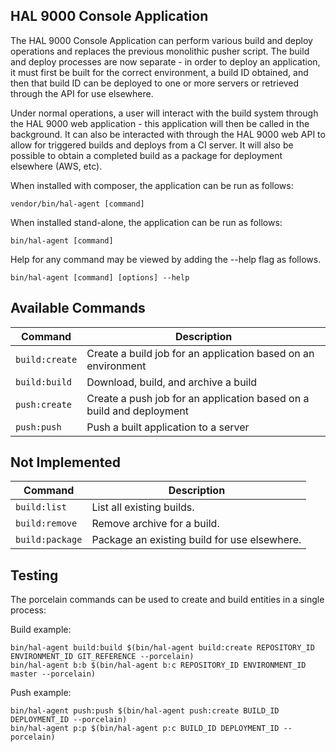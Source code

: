 ## HAL 9000 Console Application

The HAL 9000 Console Application can perform various build and deploy operations and replaces the previous
monolithic pusher script. The build and deploy processes are now separate - in order to deploy an application, it
must first be built for the correct environment, a build ID obtained, and then that build ID can be deployed to
one or more servers or retrieved through the API for use elsewhere.

Under normal operations, a user will interact with the build system through the HAL 9000 web application - this
application will then be called in the background. It can also be interacted with through the HAL 9000 web API to
allow for triggered builds and deploys from a CI server. It will also be possible to obtain a completed build as a
package for deployment elsewhere (AWS, etc).

When installed with composer, the application can be run as follows:
```
vendor/bin/hal-agent [command]
```

When installed stand-alone, the application can be run as follows:
```
bin/hal-agent [command]
```

Help for any command may be viewed by adding the --help flag as follows.
```
bin/hal-agent [command] [options] --help
```

## Available Commands

Command          | Description
---------------- | ----------
`build:create`   | Create a build job for an application based on an environment
`build:build`    | Download, build, and archive a build
`push:create`    | Create a push job for an application based on a build and deployment
`push:push`      | Push a built application to a server

## Not Implemented

Command          | Description
---------------- | ----------
`build:list`     | List all existing builds.
`build:remove`   | Remove archive for a build.
`build:package`  | Package an existing build for use elsewhere.

## Testing

The porcelain commands can be used to create and build entities in a single process:

Build example:
```
bin/hal-agent build:build $(bin/hal-agent build:create REPOSITORY_ID ENVIRONMENT_ID GIT_REFERENCE --porcelain)
bin/hal-agent b:b $(bin/hal-agent b:c REPOSITORY_ID ENVIRONMENT_ID master --porcelain)
```

Push example:
```
bin/hal-agent push:push $(bin/hal-agent push:create BUILD_ID DEPLOYMENT_ID --porcelain)
bin/hal-agent p:p $(bin/hal-agent p:c BUILD_ID DEPLOYMENT_ID --porcelain)
```